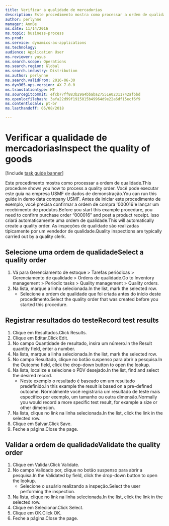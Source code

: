 ```yaml
---
title: Verificar a qualidade de mercadorias
description: Este procedimento mostra como processar a ordem de qualidade.
author: perlynne
manager: AnnBe
ms.date: 11/14/2016
ms.topic: business-process
ms.prod: 
ms.service: dynamics-ax-applications
ms.technology: 
audience: Application User
ms.reviewer: yuyus
ms.search.scope: Operations
ms.search.region: Global
ms.search.industry: Distribution
ms.author: perlynne
ms.search.validFrom: 2016-06-30
ms.dyn365.ops.version: AX 7.0.0
ms.translationtype: HT
ms.sourcegitcommit: efcb77ff883b29a4bbaba27551e02311742afbbd
ms.openlocfilehash: 3afa22d99f1915015b49964d9e22a6df15ecf6f9
ms.contentlocale: pt-br
ms.lasthandoff: 05/08/2018

---
```

# <a name="inspect-the-quality-of-goods"></a><span data-ttu-id="a6a4e-103">Verificar a qualidade de mercadorias</span><span class="sxs-lookup"><span data-stu-id="a6a4e-103">Inspect the quality of goods</span></span>

[!include [task guide banner](../../includes/task-guide-banner.md)]

<span data-ttu-id="a6a4e-104">Este procedimento mostra como processar a ordem de qualidade.</span><span class="sxs-lookup"><span data-stu-id="a6a4e-104">This procedure shows you how to process a quality order.</span></span> <span data-ttu-id="a6a4e-105">Você pode executar este guia na empresa USMF de dados de demonstração.</span><span class="sxs-lookup"><span data-stu-id="a6a4e-105">You can run this guide in demo data company USMF.</span></span> <span data-ttu-id="a6a4e-106">Antes de iniciar este procedimento de exemplo, você precisa confirmar a ordem de compra '000016'e lançar um recebimento de produtos.</span><span class="sxs-lookup"><span data-stu-id="a6a4e-106">Before you start this example procedure, you need to confirm purchase order “000016” and post a product receipt.</span></span> <span data-ttu-id="a6a4e-107">Isso criará automaticamente uma ordem de qualidade.</span><span class="sxs-lookup"><span data-stu-id="a6a4e-107">This will automatically create a quality order.</span></span> <span data-ttu-id="a6a4e-108">As inspeções de qualidade são realizadas tipicamente por um vendedor de qualidade.</span><span class="sxs-lookup"><span data-stu-id="a6a4e-108">Quality inspections are typically carried out by a quality clerk.</span></span>


## <a name="select-a-quality-order"></a><span data-ttu-id="a6a4e-109">Selecione uma ordem de qualidade</span><span class="sxs-lookup"><span data-stu-id="a6a4e-109">Select a quality order</span></span>
1. <span data-ttu-id="a6a4e-110">Vá para Gerenciamento de estoque > Tarefas periódicas > Gerenciamento de qualidade > Ordens de qualidade.</span><span class="sxs-lookup"><span data-stu-id="a6a4e-110">Go to Inventory management > Periodic tasks > Quality management > Quality orders.</span></span>
2. <span data-ttu-id="a6a4e-111">Na lista, marque a linha selecionada.</span><span class="sxs-lookup"><span data-stu-id="a6a4e-111">In the list, mark the selected row.</span></span>
    * <span data-ttu-id="a6a4e-112">Selecione a ordem de qualidade que foi criada antes do início deste procedimento.</span><span class="sxs-lookup"><span data-stu-id="a6a4e-112">Select the quality order that was created before you started this procedure.</span></span>  

## <a name="record-test-results"></a><span data-ttu-id="a6a4e-113">Registrar resultados do teste</span><span class="sxs-lookup"><span data-stu-id="a6a4e-113">Record test results</span></span>
1. <span data-ttu-id="a6a4e-114">Clique em Resultados.</span><span class="sxs-lookup"><span data-stu-id="a6a4e-114">Click Results.</span></span>
2. <span data-ttu-id="a6a4e-115">Clique em Editar.</span><span class="sxs-lookup"><span data-stu-id="a6a4e-115">Click Edit.</span></span>
3. <span data-ttu-id="a6a4e-116">No campo Quantidade de resultado, insira um número.</span><span class="sxs-lookup"><span data-stu-id="a6a4e-116">In the Result quantity field, enter a number.</span></span>
4. <span data-ttu-id="a6a4e-117">Na lista, marque a linha selecionada.</span><span class="sxs-lookup"><span data-stu-id="a6a4e-117">In the list, mark the selected row.</span></span>
5. <span data-ttu-id="a6a4e-118">No campo Resultado, clique no botão suspenso para abrir a pesquisa.</span><span class="sxs-lookup"><span data-stu-id="a6a4e-118">In the Outcome field, click the drop-down button to open the lookup.</span></span>
6. <span data-ttu-id="a6a4e-119">Na lista, localize e selecione o PDV desejado.</span><span class="sxs-lookup"><span data-stu-id="a6a4e-119">In the list, find and select the desired record.</span></span>
    * <span data-ttu-id="a6a4e-120">Neste exemplo o resultado é baseado em um resultado predefinido.</span><span class="sxs-lookup"><span data-stu-id="a6a4e-120">In this example the result is based on a pre-defined outcome.</span></span> <span data-ttu-id="a6a4e-121">Normalmente você registraria um resultado de teste mais específico por exemplo, um tamanho ou outra dimensão.</span><span class="sxs-lookup"><span data-stu-id="a6a4e-121">Normally you would record a more specific test result, for example a size or other dimension.</span></span>  
7. <span data-ttu-id="a6a4e-122">Na lista, clique no link na linha selecionada.</span><span class="sxs-lookup"><span data-stu-id="a6a4e-122">In the list, click the link in the selected row.</span></span>
8. <span data-ttu-id="a6a4e-123">Clique em Salvar.</span><span class="sxs-lookup"><span data-stu-id="a6a4e-123">Click Save.</span></span>
9. <span data-ttu-id="a6a4e-124">Feche a página.</span><span class="sxs-lookup"><span data-stu-id="a6a4e-124">Close the page.</span></span>

## <a name="validate-the-quality-order"></a><span data-ttu-id="a6a4e-125">Validar a ordem de qualidade</span><span class="sxs-lookup"><span data-stu-id="a6a4e-125">Validate the quality order</span></span>
1. <span data-ttu-id="a6a4e-126">Clique em Validar.</span><span class="sxs-lookup"><span data-stu-id="a6a4e-126">Click Validate.</span></span>
2. <span data-ttu-id="a6a4e-127">No campo Validado por, clique no botão suspenso para abrir a pesquisa.</span><span class="sxs-lookup"><span data-stu-id="a6a4e-127">In the Validated by field, click the drop-down button to open the lookup.</span></span>
    * <span data-ttu-id="a6a4e-128">Selecione o usuário realizando a inspeção.</span><span class="sxs-lookup"><span data-stu-id="a6a4e-128">Select the user performing the inspection.</span></span>  
3. <span data-ttu-id="a6a4e-129">Na lista, clique no link na linha selecionada.</span><span class="sxs-lookup"><span data-stu-id="a6a4e-129">In the list, click the link in the selected row.</span></span>
4. <span data-ttu-id="a6a4e-130">Clique em Selecionar.</span><span class="sxs-lookup"><span data-stu-id="a6a4e-130">Click Select.</span></span>
5. <span data-ttu-id="a6a4e-131">Clique em OK.</span><span class="sxs-lookup"><span data-stu-id="a6a4e-131">Click OK.</span></span>
6. <span data-ttu-id="a6a4e-132">Feche a página.</span><span class="sxs-lookup"><span data-stu-id="a6a4e-132">Close the page.</span></span>

